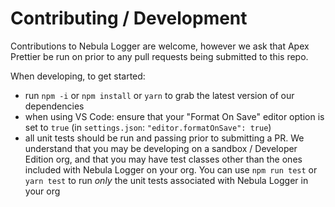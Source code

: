 # Contributing / Development

Contributions to Nebula Logger are welcome, however we ask that Apex Prettier be run on prior to any pull requests being submitted to this repo.

When developing, to get started:

-   run `npm -i` or `npm install` or `yarn` to grab the latest version of our dependencies
-   when using VS Code: ensure that your "Format On Save" editor option is set to `true` (in `settings.json`: `"editor.formatOnSave": true`)
-   all unit tests should be run and passing prior to submitting a PR. We understand that you may be developing on a sandbox / Developer Edition org, and that you may have test classes other than the ones included with Nebula Logger on your org. You can use `npm run test` or `yarn test` to run _only_ the unit tests associated with Nebula Logger in your org